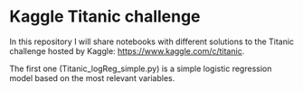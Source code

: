 # Kaggle Titanic challenge
In this repository I will share notebooks with different solutions to the Titanic challenge hosted by Kaggle: https://www.kaggle.com/c/titanic.

The first one (Titanic_logReg_simple.py) is a simple logistic regression model based on the most relevant variables.
